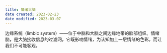 ```yaml
---
title: 情绪大脑
date created: 2023-02-23
date modified: 2023-03-07
---
```


边缘系统（limbic system）——位于中脑和大脑之间边缘地带的脑部组织。情绪脑，是大脑接收信息的过滤网。它既影响情绪，为认知加上一层情绪的色彩，而让我们不可能客观。
